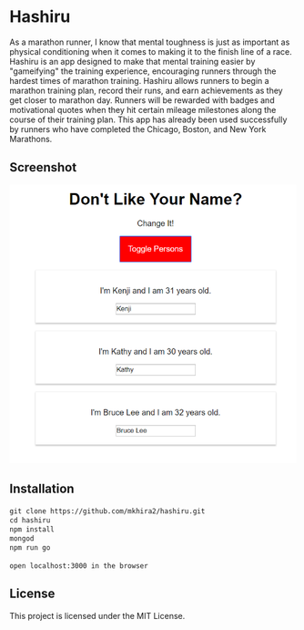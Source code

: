 # Hashiru

As a marathon runner, I know that mental toughness is just as important as physical conditioning when it comes to making it to the finish line of a race. Hashiru is an app designed to make that mental training easier by "gameifying" the training experience, encouraging runners through the hardest times of marathon training. Hashiru allows runners to begin a marathon training plan, record their runs, and earn achievements as they get closer to marathon day. Runners will be rewarded with badges and motivational quotes when they hit certain mileage milestones along the course of their training plan. This app has already been used successfully by runners who have completed the Chicago, Boston, and New York Marathons.


## Screenshot
![NameChanger3000](/src/assets/images/nameChanger3000.png)

## Installation

```
git clone https://github.com/mkhira2/hashiru.git
cd hashiru
npm install
mongod
npm run go

open localhost:3000 in the browser
```

## License

This project is licensed under the MIT License.

